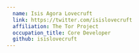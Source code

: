 ```yaml
---
  name: Isis Agora Lovecruft
  link: https://twitter.com/isislovecruft
  affiliation: The Tor Project
  occupation_title: Core Developer
  github: isislovecruft
---
```

